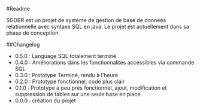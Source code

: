 #Readme

SGDBR est un projet de système de gestion de base de données relationnelle avec syntaxe SQL en java.
Le projet est actuellement dans sa phase de conception

##Changelog

* 0.5.0 : Language SQL totalement terminé
* 0.4.0 : Améliorations dans les fonctionnalités accessibles via commande SQL
* 0.3.0 : Prototype Terminé, rendu à l'heure
* 0.2.0 : Prototype fonctionnel, code plus clair
* 0.1.0 : Prototype à peu près fonctionnel, ajout, modification et suppression de tables sur une seule base en place.
* 0.0.0 : création du projet
